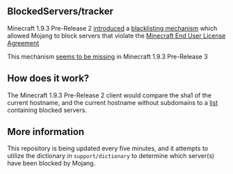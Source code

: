 
BlockedServers/tracker
----------------------

Minecraft 1.9.3 Pre-Release 2 [introduced](https://www.reddit.com/r/Minecraft/comments/4h3c6u/mojang_is_blocking_certain_servers_as_of_193_r2) a [blacklisting mechanism](https://www.reddit.com/r/admincraft/comments/4h3d99/incoming_session_server_blacklist_193/) which allowed Mojang to block servers that violate the [Minecraft End User License Agreement](https://account.mojang.com/documents/minecraft_eula)

This mechanism [seems to be missing](https://www.reddit.com/r/Minecraft/comments/4hmlcb/minecraft_193_prerelease_3/d2qux1d) in Minecraft 1.9.3 Pre-Release 3

How does it work?
-------------------------

The Minecraft 1.9.3 Pre-Release 2 client would compare the sha1 of the current hostname, and the current hostname without subdomains to a [list](https://sessionserver.mojang.com/blockedservers) containing blocked servers.

More information
----------------

This repository is being updated every five minutes, and it attempts to utilize the dictionary in `support/dictionary` to determine which server(s) have been blocked by Mojang.

